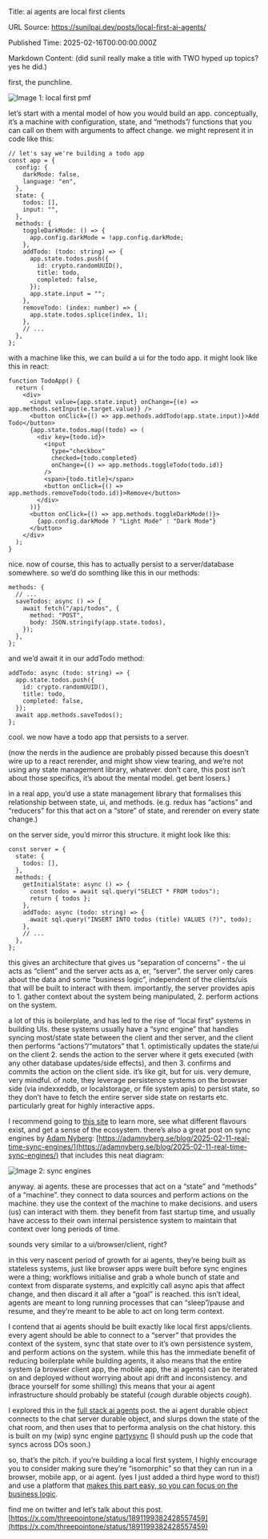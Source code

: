 Title: ai agents are local first clients

URL Source: https://sunilpai.dev/posts/local-first-ai-agents/

Published Time: 2025-02-16T00:00:00.000Z

Markdown Content:
(did sunil really make a title with TWO hyped up topics? yes he did.)

first, the punchline.

![Image 1: local first pmf](https://sunilpai.dev/_astro/local-first-pmf.Mh8JZeT7_Z2sMmQY.webp)

let’s start with a mental model of how you would build an app. conceptually, it’s a machine with configuration, state, and “methods”/ functions that you can call on them with arguments to affect change. we might represent it in code like this:

```
// let's say we're building a todo app
const app = {
  config: {
    darkMode: false,
    language: "en",
  },
  state: {
    todos: [],
    input: "",
  },
  methods: {
    toggleDarkMode: () => {
      app.config.darkMode = !app.config.darkMode;
    },
    addTodo: (todo: string) => {
      app.state.todos.push({
        id: crypto.randomUUID(),
        title: todo,
        completed: false,
      });
      app.state.input = "";
    },
    removeTodo: (index: number) => {
      app.state.todos.splice(index, 1);
    },
    // ...
  },
};
```

with a machine like this, we can build a ui for the todo app. it might look like this in react:

```
function TodoApp() {
  return (
    <div>
      <input value={app.state.input} onChange={(e) => app.methods.setInput(e.target.value)} />
      <button onClick={() => app.methods.addTodo(app.state.input)}>Add Todo</button>
      {app.state.todos.map((todo) => (
        <div key={todo.id}>
          <input
            type="checkbox"
            checked={todo.completed}
            onChange={() => app.methods.toggleTodo(todo.id)}
          />
          <span>{todo.title}</span>
          <button onClick={() => app.methods.removeTodo(todo.id)}>Remove</button>
        </div>
      ))}
      <button onClick={() => app.methods.toggleDarkMode()}>
        {app.config.darkMode ? "Light Mode" : "Dark Mode"}
      </button>
    </div>
  );
}
```

nice. now of course, this has to actually persist to a server/database somewhere. so we’d do somthing like this in our methods:

```
methods: {
  // ...
  saveTodos: async () => {
    await fetch("/api/todos", {
      method: "POST",
      body: JSON.stringify(app.state.todos),
    });
  },
};
```

and we’d await it in our addTodo method:

```
addTodo: async (todo: string) => {
  app.state.todos.push({
    id: crypto.randomUUID(),
    title: todo,
    completed: false,
  });
  await app.methods.saveTodos();
};
```

cool. we now have a todo app that persists to a server.

(now the nerds in the audience are probably pissed because this doesn’t wire up to a react rerender, and might show view tearing, and we’re not using any state management library, whatever. don’t care, this post isn’t about those specifics, it’s about the mental model. get bent losers.)

in a real app, you’d use a state management library that formalises this relationship between state, ui, and methods. (e.g. redux has “actions” and “reducers” for this that act on a “store” of state, and rerender on every state change.)

on the server side, you’d mirror this structure. it might look like this:

```
const server = {
  state: {
    todos: [],
  },
  methods: {
    getInitialState: async () => {
      const todos = await sql.query("SELECT * FROM todos");
      return { todos };
    },
    addTodo: async (todo: string) => {
      await sql.query("INSERT INTO todos (title) VALUES (?)", todo);
    },
    // ...
  },
};
```

this gives an architecture that gives us “separation of concerns” - the ui acts as “client” and the server acts as a, er, “server”. the server only cares about the data and some “business logic”, independent of the clients/uis that will be built to interact with them. importantly, the server provides apis to 1. gather context about the system being manipulated, 2. perform actions on the system.

a lot of this is boilerplate, and has led to the rise of “local first” systems in building UIs. these systems usually have a “sync engine” that handles syncing most/state state between the client and ther server, and the client then performs “actions”/“mutators” that 1. optimistically updates the state/ui on the client 2. sends the action to the server where it gets executed (with any other database updates/side effects), and then 3. confirms and commits the action on the client side. it’s like git, but for uis. very demure, very mindful. of note, they leverage persistence systems on the browser side (via indexxeddb, or localstorage, or file system apis) to persist state, so they don’t have to fetch the entire server side state on restarts etc. particularly great for highly interactive apps.

I recommend going to [this site](https://localfirstweb.dev/) to learn more, see what different flavours exist, and get a sense of the ecosystem. there’s also a great post on sync engines by [Adam Nyberg](https://x.com/Adam_Nyberg): [https://adamnyberg.se/blog/2025-02-11-real-time-sync-engines/](https://adamnyberg.se/blog/2025-02-11-real-time-sync-engines/) that includes this neat diagram:

![Image 2: sync engines](https://sunilpai.dev/_astro/sync-engines.uS-Tt327_1Dxzax.webp)

anyway. ai agents. these are processes that act on a “state” and “methods” of a “machine”. they connect to data sources and perform actions on the machine. they use the context of the machine to make decisions. and users (us) can interact with them. they benefit from fast startup time, and usually have access to their own internal persistence system to maintain that context over long periods of time.

sounds very similar to a ui/browser/client, right?

in this very nascent period of growth for ai agents, they’re being built as stateless systems, just like browser apps were built before sync engines were a thing; workflows initialise and grab a whole bunch of state and context from disparate systems, and explcitly call async apis that affect change, and then discard it all after a “goal” is reached. this isn’t ideal, agents are meant to long running processes that can “sleep”/pause and resume, and they’re meant to be able to act on long term context.

I contend that ai agents should be built exactly like local first apps/clients. every agent should be able to connect to a “server” that provides the context of the system, sync that state over to it’s own persistence system, and perform actions on the system. while this has the immediate benefit of reducing boilerplate while building agents, it also means that the entire system (a browser client app, the mobile app, the ai agents) can be iterated on and deployed without worrying about api drift and inconsistency. and (brace yourself for some shilling) this means that your ai agent infrastructure should probably be stateful (_cough_ durable objects _cough_).

I explored this in the [full stack ai agents](https://sunilpai.dev/posts/full-stack-ai-agents/) post. the ai agent durable object connects to the chat server durable object, and slurps down the state of the chat room, and then uses that to performa analysis on the chat history. this is built on my (wip) sync engine [partysync](https://github.com/threepointone/partyserver/tree/main/packages/partysync) (I should push up the code that syncs across DOs soon.)

so, that’s the pitch. if you’re building a local first system, I highly encourage you to consider making sure they’re “isomorphic” so that they can run in a browser, mobile app, or ai agent. (yes I just added a third hype word to this!) and use a platform that [makes this part easy, so you can focus on the business logic](https://x.com/threepointone/status/1889661957520736622).

find me on twitter and let’s talk about this post. [https://x.com/threepointone/status/1891199382428557459](https://x.com/threepointone/status/1891199382428557459)

